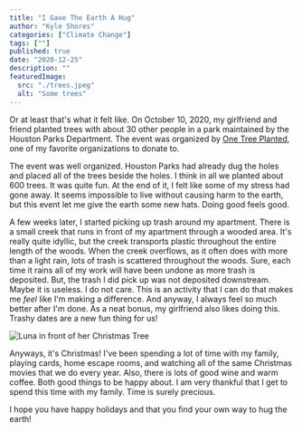 ```yaml
---
title: "I Gave The Earth A Hug"
author: "Kyle Shores"
categories: ["Climate Change"]
tags: [""]
published: true
date: "2020-12-25"
description: ""
featuredImage:
  src: "./trees.jpeg"
  alt: "Some trees"
---
```


Or at least that's what it felt like. On October 10, 2020, my girlfriend and friend planted trees with about 30 other people in
a park maintained by the Houston Parks Department. The event was organized by [One Tree Planted](https://onetreeplanted.org/),
one of my favorite organizations to donate to.

The event was well organized. Houston Parks had already dug the holes and placed all of the trees beside the holes. I think in all we planted about
600 trees. It was quite fun. At the end of it, I felt like some of my stress had gone away. It seems impossible to live without causing harm to the earth, but this
event let me give the earth some new hats. Doing good feels good.

A few weeks later, I started picking up trash around my apartment. There is a small creek that runs in front of my apartment through a wooded area. It's really quite idyllic,
but the creek transports plastic throughout the entire length of the woods. When the creek overflows, as it often does with more than a light rain, lots of trash is scattered
throughout the woods. Sure, each time it rains all of my work will have been undone as more trash is deposited. But,
the trash I did pick up was not deposited downstream. Maybe it is useless. I do not care. This is an activity that I can do that makes me _feel_ like I'm making a difference. And
anyway, I always feel so much better after I'm done. As a neat bonus, my girlfriend also likes doing this. Trashy dates are a new fun thing for us!

![Luna in front of her Christmas Tree](./luna-christmas.jpeg)


Anyways, it's Christmas! I've been spending a lot of time with my family, playing cards, home escape rooms, and watching all of the same Christmas movies that
we do every year. Also, there is lots of good wine and warm coffee. Both good things to be happy about. I am very thankful that I get to spend this time with my family.
Time is surely precious.

I hope you have happy holidays and that you find your own way to hug the earth!